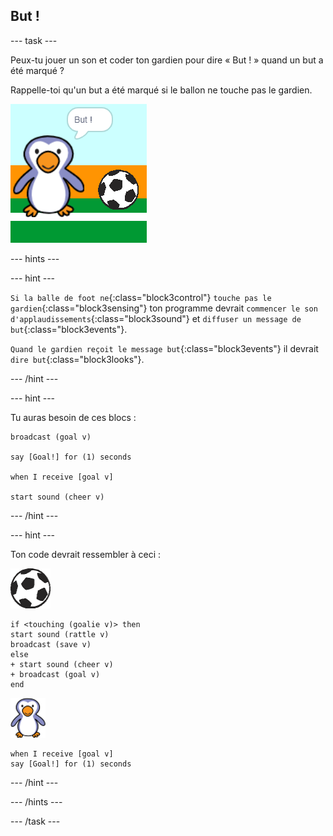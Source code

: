 ## But !

--- task ---

Peux-tu jouer un son et coder ton gardien pour dire « But ! » quand un but a été marqué ?

Rappelle-toi qu'un but a été marqué si le ballon ne touche pas le gardien.

![capture d'écran](images/goalie-goal-test.png)

--- hints ---

--- hint ---

`Si la balle de foot ne`{:class="block3control"} `touche pas le gardien`{:class="block3sensing"} ton programme devrait `commencer le son d'applaudissements`{:class="block3sound"} et `diffuser un message de but`{:class="block3events"}.

`Quand le gardien reçoit le message but`{:class="block3events"} il devrait `dire but`{:class="block3looks"}.

--- /hint ---

--- hint ---

Tu auras besoin de ces blocs :

```blocks3
broadcast (goal v)

say [Goal!] for (1) seconds

when I receive [goal v]

start sound (cheer v)
```

--- /hint ---

--- hint ---

Ton code devrait ressembler à ceci :

![sprite de ballon de foot](images/football-sprite.png)

```blocks3
if <touching (goalie v)> then
start sound (rattle v)
broadcast (save v)
else
+ start sound (cheer v)
+ broadcast (goal v)
end
```

![sprite gardien](images/goalie-sprite.png)

```blocks3
when I receive [goal v]
say [Goal!] for (1) seconds
```

--- /hint ---



--- /hints ---


--- /task ---
